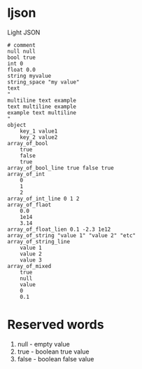 # ljson

Light JSON

```
# comment
null null
bool true
int 0
float 0.0
string myvalue
string_space "my value"
text 
"
multiline text example
text multiline example
example text multiline
"
object
    key_1 value1
    key_2 value2
array_of_bool
    true
    false
    true
array_of_bool_line true false true
array_of_int
    0
    1
    2
array_of_int_line 0 1 2
array_of_flaot
    0.0
    1e14
    3.14
array_of_float_lien 0.1 -2.3 1e12
array_of_string "value 1" "value 2" "etc"
array_of_string_line
    value 1
    value 2
    value 3
array_of_mixed
    true
    null
    value
    0
    0.1
```


# Reserved words

1. null - empty value
0. true - boolean true value
0. false - boolean false value

